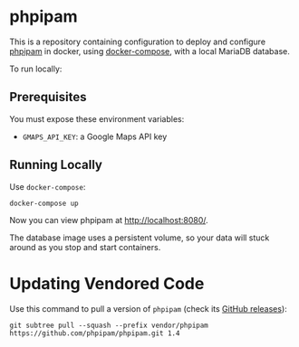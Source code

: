 # phpipam

This is a repository containing configuration to deploy and configure
[phpipam](https://phpipam.net) in docker, using [docker-compose](https://docs.docker.com/compose/compose-file/), with a local MariaDB database.

To run locally:

## Prerequisites

You must expose these environment variables:

* `GMAPS_API_KEY`: a Google Maps API key

## Running Locally

Use `docker-compose`:

	docker-compose up

Now you can view phpipam at <http://localhost:8080/>.

The database image uses a persistent volume, so your data will stuck around as
you stop and start containers.

# Updating Vendored Code

Use this command to pull a version of `phpipam` (check its [GitHub releases](https://github.com/phpipam/phpipam/releases)):

    git subtree pull --squash --prefix vendor/phpipam https://github.com/phpipam/phpipam.git 1.4
